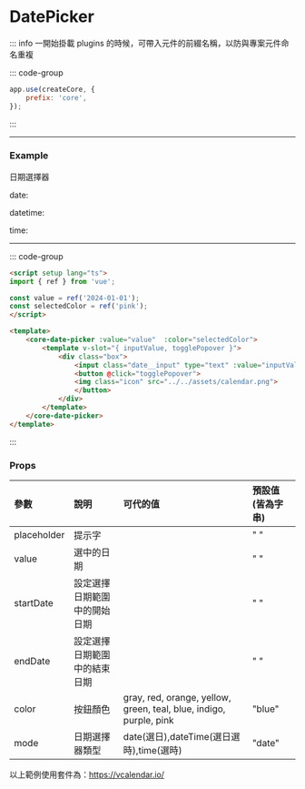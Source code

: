 <script setup>
import { ref } from 'vue';

import DatePicker from '@/components/Demo/DemoDatePicker.vue';

const date = ref('2024-01-01');
const datetime = ref('2024-01-01 08:00:00');
const time = ref('08:00:00');
</script>

# DatePicker

::: info 一開始掛載 plugins 的時候，可帶入元件的前綴名稱，以防與專案元件命名重複

::: code-group

```js [main.js] {2}
app.use(createCore, {
    prefix: 'core',
});
```

:::

---

### Example

日期選擇器

date:
<core-date-picker v-model="date"></core-date-picker>

datetime:
<coder-date-picker v-model="datetime" :mode="'datetime'" :color="'purple'"></coder-date-picker>

time:
<coder-date-picker v-model="time" :mode="'time'" :color="'gray'"></coder-date-picker>

---

::: code-group

```md [DatePicker.vue]
<script setup lang="ts">
import { ref } from 'vue';

const value = ref('2024-01-01');
const selectedColor = ref('pink');
</script>

<template>
    <core-date-picker :value="value"  :color="selectedColor">
        <template v-slot="{ inputValue, togglePopover }">
            <div class="box">
                <input class="date__input" type="text" :value="inputValue" readonly>
                <button @click="togglePopover">
                <img class="icon" src="../../assets/calendar.png">
                </button>
            </div>
        </template>
    </core-date-picker>
</template>
```

:::

### Props

| 參數        | 說明                         | 可代的值                                                           | 預設值(皆為字串) |
| :---------- | :--------------------------- | :----------------------------------------------------------------- | :--------------- |
| placeholder | 提示字                       |                                                                    | " "              |
| value       | 選中的日期                   |                                                                    | " "              |
| startDate   | 設定選擇日期範圍中的開始日期 |                                                                    | " "              |
| endDate     | 設定選擇日期範圍中的結束日期 |                                                                    | " "              |
| color       | 按鈕顏色                     | gray, red, orange, yellow, green, teal, blue, indigo, purple, pink | "blue"           |
| mode        | 日期選擇器類型               | date(選日),dateTime(選日選時),time(選時)                           | "date"           |

以上範例使用套件為：<https://vcalendar.io/>
